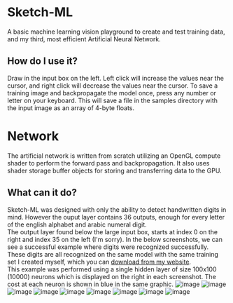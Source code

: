 # Sketch-ML
A basic machine learning vision playground to create and test training data, and my third, most efficient Artificial Neural Network. 

## How do I use it?
Draw in the input box on the left. Left click will increase the values near the cursor, and right click will decrease the values near the cursor.
To save a training image and backpropagate the model once, press any number or letter on your keyboard. This will save a file in the samples directory with the input image as an array of 4-byte floats.

# Network
The artificial network is written from scratch utilizing an OpenGL compute shader to perform the forward pass and backpropagation. It also uses shader storage buffer objects for storing and transferring data to the GPU. 

## What can it do?
Sketch-ML was designed with only the ability to detect handwritten digits in mind. However the ouput layer contains 36 outputs, enough for every letter of the english alphabet and arabic numeral digit. 
<br>
The output layer found below the large input box, starts at index 0 on the right and index 35 on the left (I'm sorry). In the below screenshots, we can see a successful example where digits were recognized successfully. These digits are all recognized on the same model with the same training set I created myself, which you can [download from my website](https://cdn2.honeybeeks.net/fa977edcb62e.tgz). 
<br>
This example was performed using a single hidden layer of size 100x100 (10000) neurons which is displayed on the right in each screenshot. The cost at each neuron is shown in blue in the same graphic. 
![image](https://github.com/user-attachments/assets/4034495d-c95c-4e38-a4ef-fbb2935f95bc)
![image](https://github.com/user-attachments/assets/a895526d-f307-4cac-87bb-af24d4391354)
![image](https://github.com/user-attachments/assets/0d3b280f-7045-47a5-9c50-42c7419d7454)
![image](https://github.com/user-attachments/assets/8c6a211e-38a7-4cb1-a927-e4943cadf4b7)
![image](https://github.com/user-attachments/assets/770d03f3-8398-4424-be14-1cac7b9acbcd)
![image](https://github.com/user-attachments/assets/a96585fe-d831-4cf3-a129-48e594ab01a9)
![image](https://github.com/user-attachments/assets/a95e7adb-9277-45e4-b0a8-64902313a0f8)
![image](https://github.com/user-attachments/assets/a5a76c63-5bc4-47dc-9040-1d0649c34116)
![image](https://github.com/user-attachments/assets/2caee386-684e-40aa-99b4-aff4dca40e62)
